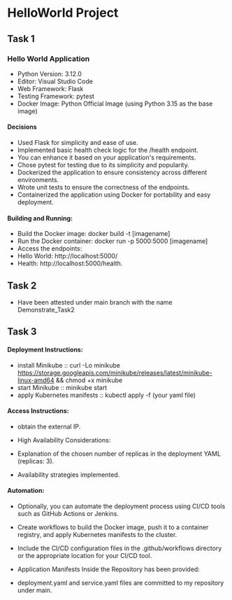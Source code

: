 # HelloWorld Project

## Task 1 
### Hello World Application

- Python Version: 3.12.0
- Editor: Visual Studio Code
- Web Framework: Flask
- Testing Framework: pytest
- Docker Image: Python Official Image (using Python 3.15 as the base image)

#### Decisions
- Used Flask for simplicity and ease of use.
- Implemented basic health check logic for the /health endpoint. 
- You can enhance it based on your application's requirements.
- Chose pytest for testing due to its simplicity and popularity.
- Dockerized the application to ensure consistency across different environments.
- Wrote unit tests to ensure the correctness of the endpoints.
- Containerized the application using Docker for portability and easy deployment.

#### Building and Running:
- Build the Docker image: docker build -t [imagename]
- Run the Docker container: docker run -p 5000:5000 [imagename]
- Access the endpoints:
- Hello World: http://localhost:5000/
- Health: http://localhost:5000/health.

## Task 2

- Have been attested under main branch with the name Demonstrate_Task2

## Task 3

#### Deployment Instructions:

- install Minikube :: curl -Lo minikube https://storage.googleapis.com/minikube/releases/latest/minikube-linux-amd64 \&& chmod +x minikube
- start Minikube :: minikube start
-  apply Kubernetes manifests :: kubectl apply -f (your yaml file)
  
 #### Access Instructions:

- obtain the external IP.
- High Availability Considerations:

- Explanation of the chosen number of replicas in the deployment YAML (replicas: 3).
- Availability strategies implemented.
#### Automation:
- Optionally, you can automate the deployment process using CI/CD tools such as GitHub Actions or Jenkins.
- Create workflows to build the Docker image, push it to a container registry, and apply Kubernetes manifests to the cluster.

- Include the CI/CD configuration files in the .github/workflows directory or the appropriate location for your CI/CD tool.

- Application Manifests Inside the Repository has been provided:
- deployment.yaml and service.yaml files are committed to my  repository under main.

